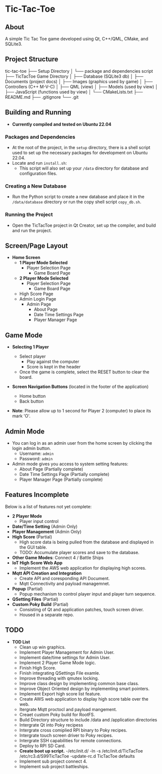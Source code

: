 # Tic-Tac-Toe

## About
A simple Tic Tac Toe game developed using Qt, C++/QML, CMake, and SQLite3.

## Project Structure

tic-tac-toe 
	├── Setup Directory 
	│ └── package and dependencies script 
	├── TicTacToe Game Directory 
	│ ├── Database (SQLite3 db) 
	│ ├── Documents (project docs) 
	│ ├── Images (graphics used by game) 
	│ ├── Controllers (C++ M-V-C) 
	│ ├── QML (view) 
	│ ├── Models (used by view) 
	│ ├── JavaScript (functions used by view) 
	│ └── CMakeLists.txt 
	├── README.md 
	├── .gitignore 
	└── .git


## Building and Running
- **Currently compiled and tested on Ubuntu 22.04**

### Packages and Dependencies
- At the root of the project, in the `setup` directory, there is a shell script used to set up the necessary packages for development on Ubuntu 22.04.
- Locate and run `install.sh`:
  - This script will also set up your `/data` directory for database and configuration files.

### Creating a New Database
- Run the Python script to create a new database and place it in the `/data/database` directory or run the copy shell script `copy_db.sh`.

### Running the Project
- Open the TicTacToe project in Qt Creator, set up the compiler, and build and run the project.

## Screen/Page Layout
- **Home Screen**
  - **1 Player Mode Selected**
    - Player Selection Page
      - Game Board Page
  - **2 Player Mode Selected**
    - Player Selection Page
      - Game Board Page
  - High Score Page
  - Admin Login Page
    - Admin Page
      - About Page
      - Date Time Settings Page
      - Player Manager Page

## Game Mode
- **Selecting 1 Player**
  - Select player
    - Play against the computer
    - Score is kept in the header
  - Once the game is complete, select the RESET button to clear the board.

- **Screen Navigation Buttons** (located in the footer of the application)
  - Home button
  - Back button

- **Note**: Please allow up to 1 second for Player 2 (computer) to place its mark 'O'.

## Admin Mode
- You can log in as an admin user from the home screen by clicking the login admin button.
  - Username: `admin`
  - Password: `admin`
- Admin mode gives you access to system setting features:
  - About Page (Partially complete)
  - Date Time Settings Page (Partially complete)
  - Player Manager Page (Partially complete)

## Features Incomplete
Below is a list of features not yet complete:
- **2 Player Mode**
  - Player input control
- **Date/Time Setting** (Admin Only)
- **Player Management** (Admin Only)
- **High Score** (Partial)
  - High score data is being pulled from the database and displayed in the GUI table.
  - TODO: Accumulate player scores and save to the database.
- **Other Game Modes**: Connect 4 / Battle Ships
- **IoT High Score Web App**
  - Implement the AWS web application for displaying high scores.
- **Mqtt API Creation and Integration**
  - Create API and coresponding API Document.
  - Mqtt Connectivity and payload managemnet. 
- **Popup** (Partial)
  - Popup mechanism to control player input and player turn sequence.
- **QSetting Files** (Partial)
- **Custom Poky Build** (Partial)
  - Consisting of Qt and application patches, touch screen driver.
  - Housed in a separate repo.

## TODO
- **TOD List**
  - Clean up win graphics.
  - Implement Player Management for Admin User.
  - Implement date/time settings for Admin User.
  - Implement 2 Player Game Mode logic.
  - Finish High Score.
  - Finish integrating QSettings File examle.
  - Improve threading with qmutex locking.
  - Improve class design by implementing common base class.
  - Improve Object Oriented design by implementing smart pointers.
  - Implement Export high score list feature. 
  - Create AWS web application to display high score table over the web.
  - Itergrate Mqtt proctocl and payload mangement.
  - Creaet custom Poky build for RootFS.
  - Build Directory structure to include /data and /application directories 
  - Intergrate Qt into Poky recipess
  - Intergrate cross comiplied RPI binary to Poky recipes.
  - Intergrate touch screen driver to Poky recipes.
  - Intergrate SSH capabilities for remote connections.
  - Deploy to RPI SD Card.
  - **Create boot up script.**
    -/etc/init.d/
    -ln -s /etc/init.d/TicTacToe /etc/rc3.d/S99TicTacToe
    -update-rc.d TicTacToe defaults
  - Implement sub project connect 4.
  - Implement sub project battleships.
